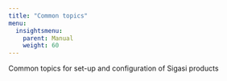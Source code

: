 ```yaml
---
title: "Common topics"
menu:
  insightsmenu:
    parent: Manual
    weight: 60
---
```


Common topics for set-up and configuration of Sigasi products
